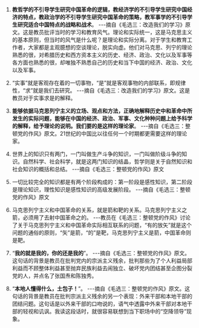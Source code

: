 1. **教哲学的不引导学生研究中国革命的逻辑，教经济学的不引导学生研究中国经济的特点，教政治学的不引导学生研究中国革命的策略，教军事学的不引导学生研究适合中国特点的战略和战术**。 ---摘自《毛选三：改造我们的学习》原文。这是教员批评当时的学习和教育风气。理论和实际统一，这是马克思主义的基本原则，但当时的风气是什么呢？是理论和实际分离。对于学生和教育工作者，大家都是主观臆想的空谈理论，脱实向虚。他们对马克思、列宁的理论熟悉的很，对希腊历史和西方资本主义的历史、经济、政治、文化以及军事等各方面也熟悉的很，却唯独不熟悉自己的历史和当下中国的经济、政治、文化以及军事。

2. “实事”就是客观存在着的一切事物，“是”就是客观事物的内部联系，即规律性，“求”就是我们去研究。 ---摘自《毛选三：改造我们的学习》原文。这是教员对于实事求是的解释。

3. **能够依据马克思列宁主义的立场、观点和方法，正确地解释历史中和革命中所发生的实际问题，能够在中国的经济、政治、军事、文化种种问题上给予科学的解释，给予理论的说明。我们要的是这样的理论家**。 ---摘自《毛选三：整顿党的作风》原文。21世纪的中国比以往任何一个时期都更需要这样的理论家。

4. 世界上的知识只有两门，一门叫做生产斗争的知识，一门叫做阶级斗争的知识。自然科学、社会科学，就是这两门知识的结晶，哲学则是关于自然知识和社会知识的概括和总结。 ---摘自《毛选三：整顿党的作风》原文

5. 一切比较完全的知识都是有两个阶段构成的：第一阶段是感性知识，第二阶段是理论知识，理性知识是感性知识的高级发展阶段。 ---摘自《毛选三：整顿党的作风》原文

6. 马克思列宁主义和中国革命的关系，就是箭和靶的关系。马克思列宁主义之箭，必须用了去射中国革命之的。 ---教员在《毛选三：整顿党的作风》讨论了关于马克思列宁主义和中国革命实际相互联系的问题，“有的放矢”就是这个问题的通俗的原则，“矢”是箭，“的”是靶，马克思列宁主义是箭，中国革命则是靶。

7. “**我的就是我的，你的还是我的**”。 ---摘自《毛选三：整顿党的作风》原文。这句话的背景是教员在批判党内的宗派主义残余，批判那些为了个人利益局部利益而不顾整体利益甚至抛弃民族利益去闹独立、破坏党内团结甚至企图分裂党的人，并点名了张国焘和陈独秀。

8. “**本地人懂得什么，土包子！**”。 ---摘自《毛选三：整顿党的作风》原文。这句话的背景是教员在批判宗派主义残余的另一个表现：外来干部和本地干部的团结问题。这句话是以外来干部的口吻说的，语气中透露中外来干部对本地干部的轻视和讥讽。我读这段话时，就很容易联想到当下职场中的“空降领导”现象。

